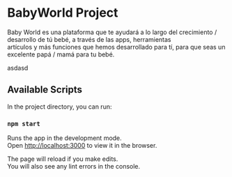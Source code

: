 # BabyWorld Project  
Baby World es una plataforma que te ayudará a lo largo del crecimiento / desarrollo de tú bebé, a través de las apps, herramientas  
artículos y más funciones que hemos desarrollado para tí, para que seas un excelente papá / mamá para tu bebé.
  
asdasd

## Available Scripts

In the project directory, you can run:

### `npm start`

Runs the app in the development mode.\
Open [http://localhost:3000](http://localhost:3000) to view it in the browser.

The page will reload if you make edits.\
You will also see any lint errors in the console.